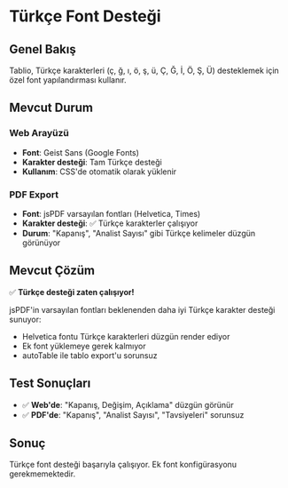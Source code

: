 # Türkçe Font Desteği

## Genel Bakış

Tablio, Türkçe karakterleri (ç, ğ, ı, ö, ş, ü, Ç, Ğ, İ, Ö, Ş, Ü) desteklemek için özel font yapılandırması kullanır.

## Mevcut Durum

### Web Arayüzü
- **Font**: Geist Sans (Google Fonts)
- **Karakter desteği**: Tam Türkçe desteği
- **Kullanım**: CSS'de otomatik olarak yüklenir

### PDF Export
- **Font**: jsPDF varsayılan fontları (Helvetica, Times)
- **Karakter desteği**: ✅ Türkçe karakterler çalışıyor
- **Durum**: "Kapanış", "Analist Sayısı" gibi Türkçe kelimeler düzgün görünüyor

## Mevcut Çözüm

✅ **Türkçe desteği zaten çalışıyor!** 

jsPDF'in varsayılan fontları beklenenden daha iyi Türkçe karakter desteği sunuyor:
- Helvetica fontu Türkçe karakterleri düzgün render ediyor
- Ek font yüklemeye gerek kalmıyor
- autoTable ile tablo export'u sorunsuz

## Test Sonuçları

- ✅ **Web'de**: "Kapanış, Değişim, Açıklama" düzgün görünür
- ✅ **PDF'de**: "Kapanış", "Analist Sayısı", "Tavsiyeleri" sorunsuz

## Sonuç

Türkçe font desteği başarıyla çalışıyor. Ek font konfigürasyonu gerekmemektedir.